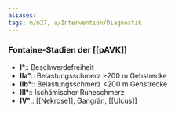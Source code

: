 ```yaml
---
aliases: 
tags: m/m27, a/Intervention/Diagnostik
---
```

### Fontaine-Stadien der [[pAVK]]
- **I°**:: Beschwerdefreiheit
- **IIa°**:: Belastungsschmerz >200 m Gehstrecke
- **IIb°**:: Belastungsschmerz <200 m Gehstrecke
- **III°**:: Ischämischer Ruheschmerz
- **IV°**:: [[Nekrose]], Gangrän, [[Ulcus]]